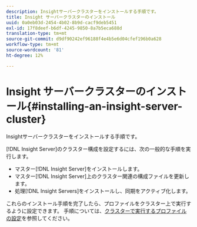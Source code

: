 ```yaml
---
description: Insightサーバークラスターをインストールする手順です。
title: Insight サーバークラスターのインストール
uuid: 0a0eb03d-2454-4b02-8b9d-cacf9deb5451
exl-id: 17f8deef-b6df-4245-9850-8a7b5eca688d
translation-type: tm+mt
source-git-commit: d9df90242ef96188f4e4b5e6d04cfef196b0a628
workflow-type: tm+mt
source-wordcount: '81'
ht-degree: 12%

---
```


# Insight サーバークラスターのインストール{#installing-an-insight-server-cluster}

Insightサーバークラスターをインストールする手順です。

[!DNL Insight Server]のクラスター構成を設定するには、次の一般的な手順を実行します。

* マスター[!DNL Insight Server]をインストールします。
* マスター[!DNL Insight Server]上のクラスター関連の構成ファイルを更新します。
* 処理[!DNL Insight Servers]をインストールし、同期をアクティブ化します。

これらのインストール手順を完了したら、プロファイルをクラスター上で実行するように設定できます。 手順については、[クラスターで実行するプロファイルの設定](../../../../../home/c-inst-svr/c-install-ins-svr/c-ins-svr-clstrs/c-inst-ins-svr-clstr/c-inst-proc-clstr/c-config-prof-run-clstr.md#concept-c0e68e67c4784bc5af8db61013ca96a3)を参照してください。
